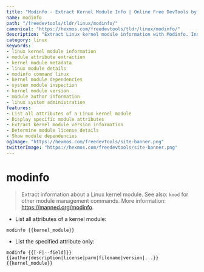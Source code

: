 ```yaml
---
title: "Modinfo - Extract Kernel Module Info | Online Free DevTools by Hexmos"
name: modinfo
path: "/freedevtools/tldr/linux/modinfo/"
canonical: "https://hexmos.com/freedevtools/tldr/linux/modinfo/"
description: "Extract Linux kernel module information with Modinfo. Inspect module attributes, versions, and dependencies for effective system management. Free online tool, no registration required."
category: linux
keywords:
- linux kernel module information
- module attribute extraction
- kernel module metadata
- linux module details
- modinfo command linux
- kernel module dependencies
- system module inspection
- kernel module version
- module author information
- linux system administration
features:
- List all attributes of a Linux kernel module
- Display specific module attributes
- Extract kernel module version information
- Determine module license details
- Show module dependencies
ogImage: "https://hexmos.com/freedevtools/site-banner.png"
twitterImage: "https://hexmos.com/freedevtools/site-banner.png"
---
```


# modinfo

> Extract information about a Linux kernel module.
> See also: `kmod` for other module management commands.
> More information: <https://manned.org/modinfo>.

- List all attributes of a kernel module:

`modinfo {{kernel_module}}`

- List the specified attribute only:

`modinfo {{[-F|--field]}} {{author|description|license|parm|filename|version|...}} {{kernel_module}}`
